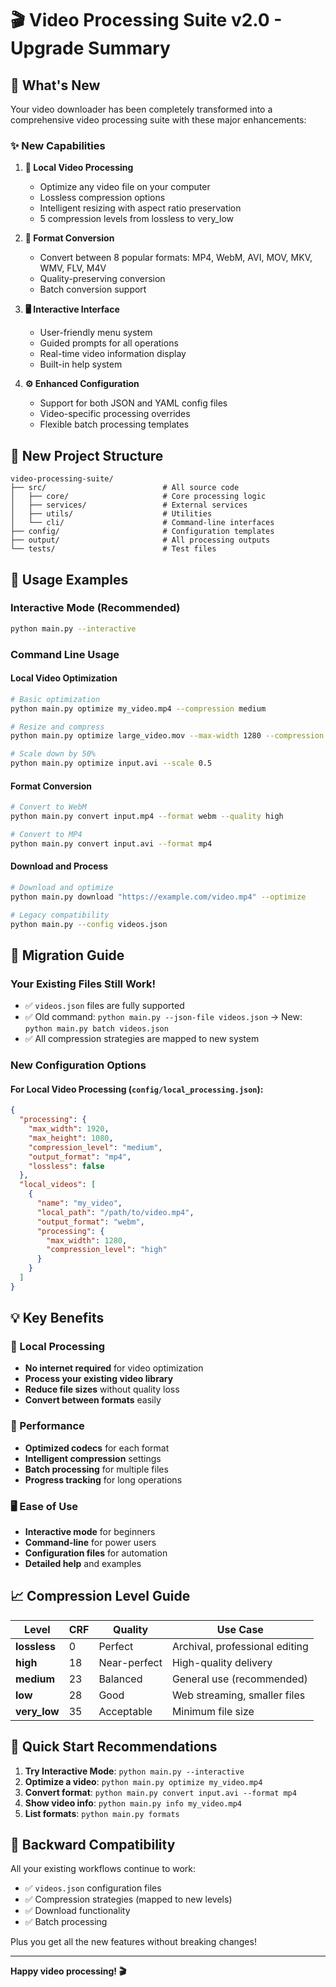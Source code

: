 # 🎬 Video Processing Suite v2.0 - Upgrade Summary

## 🚀 What's New

Your video downloader has been completely transformed into a comprehensive video processing suite with these major enhancements:

### ✨ New Capabilities

1. **🔧 Local Video Processing**
   - Optimize any video file on your computer
   - Lossless compression options
   - Intelligent resizing with aspect ratio preservation
   - 5 compression levels from lossless to very_low

2. **🔄 Format Conversion**
   - Convert between 8 popular formats: MP4, WebM, AVI, MOV, MKV, WMV, FLV, M4V
   - Quality-preserving conversion
   - Batch conversion support

3. **🖥️ Interactive Interface**
   - User-friendly menu system
   - Guided prompts for all operations
   - Real-time video information display
   - Built-in help system

4. **⚙️ Enhanced Configuration**
   - Support for both JSON and YAML config files
   - Video-specific processing overrides
   - Flexible batch processing templates

## 📁 New Project Structure

```
video-processing-suite/
├── src/                          # All source code
│   ├── core/                     # Core processing logic
│   ├── services/                 # External services
│   ├── utils/                    # Utilities
│   └── cli/                      # Command-line interfaces
├── config/                       # Configuration templates
├── output/                       # All processing outputs
└── tests/                        # Test files
```

## 🔧 Usage Examples

### Interactive Mode (Recommended)
```bash
python main.py --interactive
```

### Command Line Usage

#### Local Video Optimization
```bash
# Basic optimization
python main.py optimize my_video.mp4 --compression medium

# Resize and compress
python main.py optimize large_video.mov --max-width 1280 --compression high

# Scale down by 50%
python main.py optimize input.avi --scale 0.5
```

#### Format Conversion
```bash
# Convert to WebM
python main.py convert input.mp4 --format webm --quality high

# Convert to MP4
python main.py convert input.avi --format mp4
```

#### Download and Process
```bash
# Download and optimize
python main.py download "https://example.com/video.mp4" --optimize

# Legacy compatibility
python main.py --config videos.json
```

## 🔄 Migration Guide

### Your Existing Files Still Work!
- ✅ `videos.json` files are fully supported
- ✅ Old command: `python main.py --json-file videos.json` → New: `python main.py batch videos.json`
- ✅ All compression strategies are mapped to new system

### New Configuration Options

#### For Local Video Processing (`config/local_processing.json`):
```json
{
  "processing": {
    "max_width": 1920,
    "max_height": 1080,
    "compression_level": "medium",
    "output_format": "mp4",
    "lossless": false
  },
  "local_videos": [
    {
      "name": "my_video",
      "local_path": "/path/to/video.mp4",
      "output_format": "webm",
      "processing": {
        "max_width": 1280,
        "compression_level": "high"
      }
    }
  ]
}
```

## 💡 Key Benefits

### 🔧 Local Processing
- **No internet required** for video optimization
- **Process your existing video library**
- **Reduce file sizes** without quality loss
- **Convert between formats** easily

### 🚀 Performance
- **Optimized codecs** for each format
- **Intelligent compression** settings
- **Batch processing** for multiple files
- **Progress tracking** for long operations

### 🖥️ Ease of Use
- **Interactive mode** for beginners
- **Command-line** for power users
- **Configuration files** for automation
- **Detailed help** and examples

## 📈 Compression Level Guide

| Level | CRF | Quality | Use Case |
|-------|-----|---------|----------|
| **lossless** | 0 | Perfect | Archival, professional editing |
| **high** | 18 | Near-perfect | High-quality delivery |
| **medium** | 23 | Balanced | General use (recommended) |
| **low** | 28 | Good | Web streaming, smaller files |
| **very_low** | 35 | Acceptable | Minimum file size |

## 🎯 Quick Start Recommendations

1. **Try Interactive Mode**: `python main.py --interactive`
2. **Optimize a video**: `python main.py optimize my_video.mp4`
3. **Convert format**: `python main.py convert input.avi --format mp4`
4. **Show video info**: `python main.py info my_video.mp4`
5. **List formats**: `python main.py formats`

## 🔗 Backward Compatibility

All your existing workflows continue to work:
- ✅ `videos.json` configuration files
- ✅ Compression strategies (mapped to new levels)
- ✅ Download functionality
- ✅ Batch processing

Plus you get all the new features without breaking changes!

---

**Happy video processing! 🎬**
